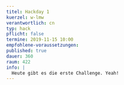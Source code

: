 ```yaml
---
titel: Hackday 1
kuerzel: w-lmw
verantwortlich: cn
typ: hack
pflicht: false
termine: 2019-11-15 10:00
empfohlene-voraussetzungen:
published: true
dauer: 360
raum: 422
info: |
  Heute gibt es die erste Challenge. Yeah!
---
```


